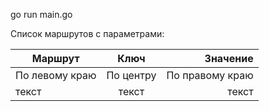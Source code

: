 go run main.go

Список маршрутов с параметрами:

| Маршрут | Ключ | Значение |
|----------------|:---------:|-------------------------------------:|
| По левому краю | По центру | По правому краю |
| текст | текст | текст |
